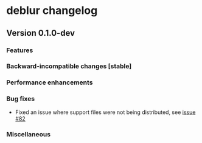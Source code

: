 # deblur changelog

## Version 0.1.0-dev 

### Features

### Backward-incompatible changes [stable]

### Performance enhancements

### Bug fixes

* Fixed an issue where support files were not being distributed, see [issue #82](https://github.com/biocore/deblur/pull/82)

### Miscellaneous
